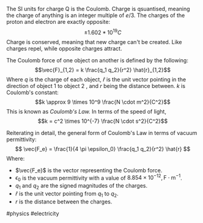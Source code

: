 The SI units for charge Q is the Coulomb.
Charge is qsuantised, meaning the charge of anything is an integer multiple of $e/3$. 
The charges of the proton and electron are exactly opposite: $$\pm 1.602*10^{19} C$$
Charge is conserved, meaning that new charge can't be created. Like charges repel, while opposite charges attract. 

The Coulomb force of one object on another is defined  by the following: 
$$\vec{F}_{1,2} = k \frac{q_1 q_2}{r^2} \hat{r}_{1,2}$$
Where $q$ is the charge of each object, $\hat{r}$ is the unit vector pointing in the direction of object 1 to object 2 , and $r$ being the distance between. $k$ is Coulomb's constant: 
$$k \approx 9 \times 10^9 \frac{N \cdot m^2}{C^2}$$
This is known as *Coulomb's Law.*
In terms of the speed of light, $$k = c^2 \times 10^{-7} \frac{N \cdot s^2}{C^2}$$


Reiterating in detail, the general form of Coulomb's Law in terms of vacuum permittivity:
$$ \vec{F_e} = \frac{1}{4 \pi \epsilon_0} \frac{q_1 q_2}{r^2} \hat{r} $$
Where:

- $\vec{F_e}$ is the vector representing the Coulomb force.
- $\epsilon_0$ is the vacuum permittivity with a value of $8.854 \times 10^{-12} , \text{F} \cdot \text{m}^{-1}$.
- $q_1$ and $q_2$ are the signed magnitudes of the charges.
- $\hat{r}$ is the unit vector pointing from $q_1$ to $q_2$.
- $r$ is the distance between the charges.


#physics #electricity

